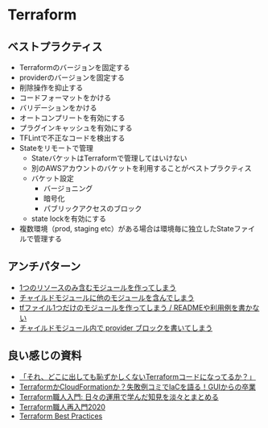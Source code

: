 # Terraform
## ベストプラクティス
- Terraformのバージョンを固定する
- providerのバージョンを固定する
- 削除操作を抑止する
- コードフォーマットをかける
- バリデーションをかける
- オートコンプリートを有効にする
- プラグインキャッシュを有効にする
- TFLintで不正なコードを検出する
- Stateをリモートで管理
  - StateバケットはTerraformで管理してはいけない
  - 別のAWSアカウントのバケットを利用することがベストプラクティス
  - バケット設定
    - バージョニング
    - 暗号化
    - パブリックアクセスのブロック
  - state lockを有効にする
- 複数環境（prod, staging etc）がある場合は環境毎に独立したStateファイルで管理する

## アンチパターン
- [1つのリソースのみ含むモジュールを作ってしまう](https://qiita.com/bigwheel/items/2b420183639416b5c6bb#%E3%82%A2%E3%83%B3%E3%83%81%E3%83%91%E3%82%BF%E3%83%BC%E3%83%B31-1%E3%81%A4%E3%81%AE%E3%83%AA%E3%82%BD%E3%83%BC%E3%82%B9%E3%81%AE%E3%81%BF%E5%90%AB%E3%82%80%E3%83%A2%E3%82%B8%E3%83%A5%E3%83%BC%E3%83%AB%E3%82%92%E4%BD%9C%E3%81%A3%E3%81%A6%E3%81%97%E3%81%BE%E3%81%86)
- [チャイルドモジュールに他のモジュールを含んでしまう](https://qiita.com/bigwheel/items/2b420183639416b5c6bb#%E3%82%A2%E3%83%B3%E3%83%81%E3%83%91%E3%82%BF%E3%83%BC%E3%83%B32-%E3%83%81%E3%83%A3%E3%82%A4%E3%83%AB%E3%83%89%E3%83%A2%E3%82%B8%E3%83%A5%E3%83%BC%E3%83%AB%E3%81%AB%E4%BB%96%E3%81%AE%E3%83%A2%E3%82%B8%E3%83%A5%E3%83%BC%E3%83%AB%E3%82%92%E5%90%AB%E3%82%93%E3%81%A7%E3%81%97%E3%81%BE%E3%81%86)
- [tfファイル1つだけのモジュールを作ってしまう / READMEや利用例を書かない](https://qiita.com/bigwheel/items/2b420183639416b5c6bb#%E3%82%A2%E3%83%B3%E3%83%81%E3%83%91%E3%82%BF%E3%83%BC%E3%83%B33-tf%E3%83%95%E3%82%A1%E3%82%A4%E3%83%AB1%E3%81%A4%E3%81%A0%E3%81%91%E3%81%AE%E3%83%A2%E3%82%B8%E3%83%A5%E3%83%BC%E3%83%AB%E3%82%92%E4%BD%9C%E3%81%A3%E3%81%A6%E3%81%97%E3%81%BE%E3%81%86--readme%E3%82%84%E5%88%A9%E7%94%A8%E4%BE%8B%E3%82%92%E6%9B%B8%E3%81%8B%E3%81%AA%E3%81%84)
- [チャイルドモジュール内で provider ブロックを書いてしまう](https://qiita.com/bigwheel/items/2b420183639416b5c6bb#%E3%82%A2%E3%83%B3%E3%83%81%E3%83%91%E3%82%BF%E3%83%BC%E3%83%B34-%E3%83%81%E3%83%A3%E3%82%A4%E3%83%AB%E3%83%89%E3%83%A2%E3%82%B8%E3%83%A5%E3%83%BC%E3%83%AB%E5%86%85%E3%81%A7-provider-%E3%83%96%E3%83%AD%E3%83%83%E3%82%AF%E3%82%92%E6%9B%B8%E3%81%84%E3%81%A6%E3%81%97%E3%81%BE%E3%81%86)
## 良い感じの資料
- [「それ、どこに出しても恥ずかしくないTerraformコードになってるか？」](https://speakerdeck.com/yuukiyo/terraform-aws-best-practices)
- [TerraformかCloudFormationか？失敗例コミでIaCを語る！GUIからの卒業](https://youtu.be/SzrEG5BjnLM)
- [Terraform職人入門: 日々の運用で学んだ知見を淡々とまとめる](https://qiita.com/minamijoyo/items/1f57c62bed781ab8f4d7)
- [Terraform職人再入門2020](https://qiita.com/minamijoyo/items/3a7467f70d145ac03324)
- [Terraform Best Practices](https://www.terraform-best-practices.com/)
